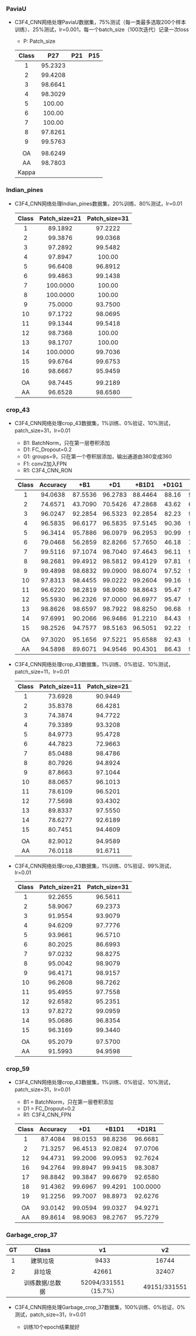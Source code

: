 ### PaviaU

- C3F4_CNN网络处理PaviaU数据集，75%测试（每一类最多选取200个样本训练）、25%测试，lr=0.001，每一个batch_size（100次迭代）记录一次loss

  - P: Patch_size

  | Class |   P27   | P21  | P15  |
  | :---: | :-----: | :--: | :--: |
  |   1   | 95.2323 |      |      |
  |   2   | 99.4208 |      |      |
  |   3   | 98.6641 |      |      |
  |   4   | 98.3029 |      |      |
  |   5   | 100.00  |      |      |
  |   6   | 100.00  |      |      |
  |   7   | 100.00  |      |      |
  |   8   | 97.8261 |      |      |
  |   9   | 99.5763 |      |      |
  |       |         |      |      |
  |  OA   | 98.6249 |      |      |
  |  AA   | 98.7803 |      |      |
  | Kappa |         |      |      |

### Indian_pines

- C3F4_CNN网络处理Indian_pines数据集，20%训练、80%测试，lr=0.01

  | Class | Patch_size=21 | Patch_size=31 |
  | :---: | :-----------: | :-----------: |
  |   1   |    89.1892    |    97.2222    |
  |   2   |    99.3876    |    99.0368    |
  |   3   |    97.2892    |    99.5482    |
  |   4   |    97.8947    |    100.00     |
  |   5   |    96.6408    |    96.8912    |
  |   6   |    99.4863    |    99.1438    |
  |   7   |   100.0000    |    100.00     |
  |   8   |   100.0000    |    100.00     |
  |   9   |    75.0000    |    93.7500    |
  |  10   |    97.1722    |    98.0695    |
  |  11   |    99.1344    |    99.5418    |
  |  12   |    98.7368    |    100.00     |
  |  13   |    98.1707    |    100.00     |
  |  14   |   100.0000    |    99.7036    |
  |  15   |    99.6764    |    99.6753    |
  |  16   |    98.6667    |    95.9459    |
  |       |               |               |
  |  OA   |    98.7445    |    99.2189    |
  |  AA   |    96.6528    |    98.6580    |

### crop_43

- C3F4_CNN网络处理crop_43数据集，1%训练、0%验证、10%测试，patch_size=31，lr=0.01

  - B1:  BatchNorm，只在第一层卷积添加
  - D1: FC_Dropout=0.2
  - G1:  groups=9，只在第一个卷积层添加，输出通道由380变成360
  - F1: conv2加入FPN
  - R1: C3F4_CNN_RON

  | Class | Accuracy |   +B1   |   +D1   |  +B1D1  | +D1G1 |  +D1F1  |  +D1R1  |
  | :---: | :------: | :-----: | :-----: | :-----: | :---: | :-----: | :-----: |
  |   1   | 94.0638  | 87.5536 | 96.2783 | 88.4464 | 88.16 | 96.3536 | 96.4638 |
  |   2   | 74.6571  | 43.7090 | 70.5426 | 47.2868 | 43.62 | 67.9785 | 61.5385 |
  |   3   | 96.0247  | 92.2854 | 96.5323 | 92.2854 | 82.23 | 92.7936 | 93.5197 |
  |   4   | 96.5835  | 96.6177 | 96.5835 | 97.5145 | 90.36 | 96.7714 | 96.6262 |
  |   5   | 96.3414  | 95.7886 | 96.0979 | 96.2953 | 90.99 | 97.6114 | 97.6180 |
  |   6   | 79.0468  | 56.2859 | 82.8266 | 57.7650 | 46.18 | 74.8562 | 87.0994 |
  |   7   | 99.5116  | 97.1074 | 98.7040 | 97.4643 | 96.11 | 99.2487 | 99.8873 |
  |   8   | 98.2681  | 99.4912 | 98.5812 | 99.4129 | 97.81 | 97.7006 | 93.2681 |
  |   9   | 99.4898  | 98.6832 | 99.0900 | 98.6074 | 97.52 | 99.6760 | 98.8762 |
  |  10   | 97.8313  | 98.4455 | 99.0222 | 99.2604 | 99.16 | 97.1669 | 98.6963 |
  |  11   | 96.6220  | 98.2819 | 98.9080 | 98.8643 | 95.47 | 98.7769 | 99.7816 |
  |  12   | 95.5930  | 96.2326 | 97.0000 | 96.6977 | 95.47 | 97.9535 | 95.3488 |
  |  13   | 98.8626  | 98.6597 | 98.7922 | 98.8250 | 96.68 | 96.0101 | 95.9708 |
  |  14   | 97.6991  | 90.2066 | 96.9486 | 91.2210 | 84.43 | 93.7198 | 91.9261 |
  |  15   | 98.2526  | 94.7577 | 98.5163 | 96.5051 | 92.22 | 99.8351 | 98.0877 |
  |       |          |         |         |         |       |         |         |
  |  OA   | 97.3020  | 95.1656 | 97.5221 | 95.6588 | 92.43 | 96.2024 | 95.6902 |
  |  AA   | 94.5898  | 89.6071 | 94.9546 | 90.4301 | 86.43 | 93.7635 | 93.6472 |

- C3F4_CNN网络处理crop_43数据集，1%训练、0%验证、10%测试，patch_size=11，lr=0.01

  | Class | Patch_size=11 | Patch_size=21 |
  | :---: | :-----------: | :-----------: |
  |   1   |    73.6928    |    90.9449    |
  |   2   |    35.8378    |    66.4281    |
  |   3   |    74.3874    |    94.7722    |
  |   4   |    79.3389    |    93.3208    |
  |   5   |    84.9773    |    95.4728    |
  |   6   |    44.7823    |    72.9663    |
  |   7   |    85.0488    |    98.4786    |
  |   8   |    80.7926    |    94.8924    |
  |   9   |    87.8663    |    97.1044    |
  |  10   |    88.0657    |    96.1013    |
  |  11   |    78.6109    |    96.5201    |
  |  12   |    77.5698    |    93.4302    |
  |  13   |    89.8337    |    97.5550    |
  |  14   |    78.6277    |    92.6189    |
  |  15   |    80.7451    |    94.4609    |
  |       |               |               |
  |  OA   |    82.9012    |    94.9589    |
  |  AA   |    76.0118    |    91.6711    |

- C3F4_CNN网络处理crop_43数据集，1%训练、0%验证、99%测试，lr=0.01

  | Class | Patch_size=21 | Patch_size=31 |
  | :---: | :-----------: | :-----------: |
  |   1   |    92.2655    |    96.5611    |
  |   2   |    58.9067    |    69.2373    |
  |   3   |    91.9554    |    93.9079    |
  |   4   |    94.6209    |    97.7776    |
  |   5   |    93.9661    |    96.5710    |
  |   6   |    80.2025    |    86.6993    |
  |   7   |    97.0232    |    98.8275    |
  |   8   |    95.0042    |    98.9079    |
  |   9   |    96.4171    |    98.9157    |
  |  10   |    96.2608    |    98.7262    |
  |  11   |    95.4955    |    97.7558    |
  |  12   |    92.6582    |    95.2351    |
  |  13   |    97.8272    |    99.0959    |
  |  14   |    95.0686    |    96.8354    |
  |  15   |    96.3169    |    99.3440    |
  |       |               |               |
  |  OA   |    95.2079    |    97.5700    |
  |  AA   |    91.5993    |    94.9598    |


### crop_59

- C3F4_CNN网络处理crop_43数据集，1%训练、0%验证、10%测试，patch_size=31，lr=0.01

  - B1 = BatchNorm，只在第一层卷积添加
  - D1 = FC_Dropout=0.2
  - R1: C3F4_CNN_FPN

  | Class | Accuracy |   +D1   |  +B1D1  |  +D1R1   |
  | :---: | :------: | :-----: | :-----: | :------: |
  |   1   | 87.4084  | 98.0153 | 98.8236 | 96.6681  |
  |   2   | 71.3257  | 96.4513 | 92.0824 | 97.0706  |
  |  12   | 94.4731  | 99.2006 | 99.0953 | 92.7624  |
  |  16   | 94.2764  | 99.8947 | 99.9415 | 98.3087  |
  |  17   | 98.8842  | 99.3847 | 99.6679 | 92.6580  |
  |  18   | 91.4362  | 99.6967 | 99.4291 | 100.0000 |
  |  19   | 91.2256  | 99.7007 | 98.8973 | 92.6276  |
  |       |          |         |         |          |
  |  OA   | 93.0142  | 99.0594 | 99.0327 | 94.9271  |
  |  AA   | 89.8614  | 98.9063 | 98.2767 | 95.7279  |


### Garbage_crop_37

|  GT  |      Class      |          v1           |      v2      |
| :--: | :-------------: | :-------------------: | :----------: |
|  1   |    建筑垃圾     |         9433          |    16744     |
|  2   |     非垃圾      |         42661         |    32407     |
|      | 训练数据/总数据 | 52094/331551（15.7%） | 49151/331551 |


- C3F4_CNN网络处理Garbage_crop_37数据集，100%训练、0%验证、0%测试，patch_size=31，lr=0.01

  - 训练10个epoch结果就好

  


